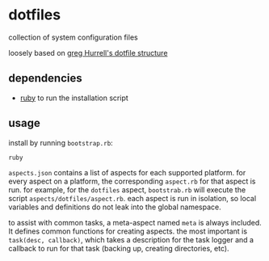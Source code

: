 # dotfiles
collection of system configuration files

loosely based on [greg Hurrell's dotfile structure](https://github.com/wincent/wincent)

## dependencies
- [ruby](https://www.ruby-lang.org/en/) to run the installation script

## usage
install by running `bootstrap.rb`:

    ruby

`aspects.json` contains a list of aspects for each supported platform. for
every aspect on a platform, the corresponding `aspect.rb` for that aspect is run.
for example, for the `dotfiles` aspect, `bootstrab.rb` will execute the script
`aspects/dotfiles/aspect.rb`. each aspect is run in isolation, so local variables
and definitions do not leak into the global namespace.

to assist with common tasks, a meta-aspect named `meta` is always included. It defines
common functions for creating aspects. the most important is `task(desc, callback)`, which
takes a description for the task logger and a callback to run for that task (backing up, creating
directories, etc).
